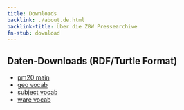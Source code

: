 ```yaml
---
title: Downloads
backlink: ./about.de.html
backlink-title: Über die ZBW Pressearchive
fn-stub: download
---
```


## Daten-Downloads (RDF/Turtle Format)

* [pm20 main](../download/pm20.dump.ttl)
* [geo vocab](../download/geo.dump.ttl)
* [subject vocab](../download/subject.dump.ttl)
* [ware vocab](../download/ware.dump.ttl)

